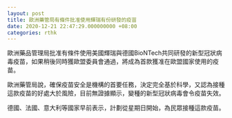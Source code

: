 ```yaml
---
layout: post
title: 歐洲藥管局有條件批准使用輝瑞有份研發的疫苗
date: 2020-12-21 22:47:29.000000000 +08:00
categories: rthk
---
```


歐洲藥品管理局批准有條件使用美國輝瑞與德國BioNTech共同研發的新型冠狀病毒疫苗，如果稍後同時獲歐盟委員會通過，將成為首款獲准在歐盟國家使用的疫苗。

歐洲藥管局說，確保疫苗安全是機構的首要任務，決定完全基於科學，又認為接種這款疫苗的好處大於風險，目前無證據顯示，變種的新型冠狀病毒會令疫苗失效。

德國、法國、意大利等國家早前表示，計劃從星期日開始，為民眾接種這款疫苗。

